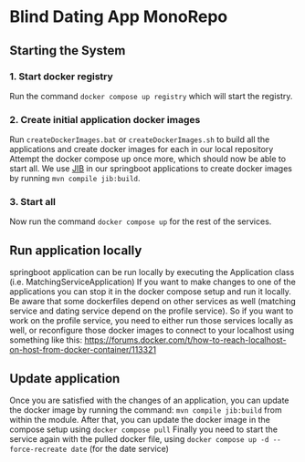 # Blind Dating App MonoRepo

## Starting the System

### 1. Start docker registry
Run the command `docker compose up registry` which will start the registry.

### 2. Create initial application docker images
Run `createDockerImages.bat` or `createDockerImages.sh` to build all the applications and create docker images for each in our local repository
Attempt the docker compose up once more, which should now be able to start all.
We use [JIB](https://github.com/GoogleContainerTools/jib/tree/master/jib-maven-plugin) in our springboot applications to create docker images by running `mvn compile jib:build`.

### 3. Start all
Now run the command `docker compose up` for the rest of the services.


## Run application locally
springboot application can be run locally by executing the Application class (i.e. MatchingServiceApplication)
If you want to make changes to one of the applications you can stop it in the docker compose setup and run it locally.
Be aware that some dockerfiles depend on other services as well (matching service and dating service depend on the profile service). 
So if you want to work on the profile service, you need to either run those services locally as well, or reconfigure those docker images to connect to your localhost using something like this:
https://forums.docker.com/t/how-to-reach-localhost-on-host-from-docker-container/113321

## Update application
Once you are satisfied with the changes of an application, you can update the docker image by running the command:
`mvn compile jib:build` from within the module.
After that, you can update the docker image in the compose setup using `docker compose pull`
Finally you need to start the service again with the pulled docker file, using `docker compose up -d --force-recreate date` (for the date service)